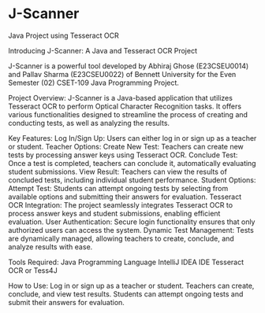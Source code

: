 # J-Scanner
Java Project using Tesseract OCR




Introducing J-Scanner: A Java and Tesseract OCR Project


J-Scanner is a powerful tool developed by Abhiraj Ghose (E23CSEU0014) and Pallav Sharma (E23CSEU0022) of Bennett University for the Even Semester (02) CSET-109 Java Programming Project.

Project Overview:
J-Scanner is a Java-based application that utilizes Tesseract OCR to perform Optical Character Recognition tasks. It offers various functionalities designed to streamline the process of creating and conducting tests, as well as analyzing the results.

Key Features:
Log In/Sign Up: Users can either log in or sign up as a teacher or student.
Teacher Options:
Create New Test: Teachers can create new tests by processing answer keys using Tesseract OCR.
Conclude Test: Once a test is completed, teachers can conclude it, automatically evaluating student submissions.
View Result: Teachers can view the results of concluded tests, including individual student performance.
Student Options:
Attempt Test: Students can attempt ongoing tests by selecting from available options and submitting their answers for evaluation.
Tesseract OCR Integration: The project seamlessly integrates Tesseract OCR to process answer keys and student submissions, enabling efficient evaluation.
User Authentication: Secure login functionality ensures that only authorized users can access the system.
Dynamic Test Management: Tests are dynamically managed, allowing teachers to create, conclude, and analyze results with ease.

Tools Required:
Java Programming Language
IntelliJ IDEA IDE
Tesseract OCR or Tess4J

How to Use:
Log in or sign up as a teacher or student.
Teachers can create, conclude, and view test results.
Students can attempt ongoing tests and submit their answers for evaluation.

